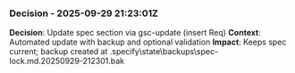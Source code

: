 ### Decision - 2025-09-29 21:23:01Z
**Decision**: Update spec section via gsc-update (insert Req)
**Context**: Automated update with backup and optional validation
**Impact**: Keeps spec current; backup created at .specify\state\backups\spec-lock.md.20250929-212301.bak
